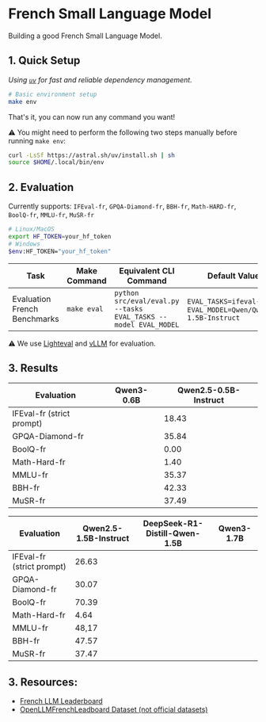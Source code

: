 # French Small Language Model

Building a good French Small Language Model.

## 1. Quick Setup

_Using [`uv`](https://github.com/astral-sh/uv) for fast and reliable dependency management._

```bash
# Basic environment setup
make env
```
That's it, you can now run any command you want!

⚠️ You might need to perform the following two steps manually before running `make env`:
```bash
curl -LsSf https://astral.sh/uv/install.sh | sh
source $HOME/.local/bin/env
```

## 2. Evaluation

Currently supports: `IFEval-fr`, `GPQA-Diamond-fr`, `BBH-fr`, `Math-HARD-fr`, `BoolQ-fr`, `MMLU-fr`, `MuSR-fr`

```bash
# Linux/MacOS
export HF_TOKEN=your_hf_token
# Windows
$env:HF_TOKEN="your_hf_token"
```

| Task        | Make Command       | Equivalent CLI Command                                                                                                                                               | Default Values                                                                 |
|-------------|--------------------|----------------------------------------------------------------------------------------------------------------------------------------------------------------------|----------------------------------------------------------------------------------|
| Evaluation French Benchmarks   | `make eval`       | `python src/eval/eval.py --tasks EVAL_TASKS --model EVAL_MODEL`                                                                                 | `EVAL_TASKS=ifeval-fr`, `EVAL_MODEL=Qwen/Qwen2.5-1.5B-Instruct`                              |

⚠️ We use [Lighteval](https://github.com/huggingface/lighteval) and [vLLM](https://github.com/vllm-project/vllm) for evaluation.

## 3. Results

| Evaluation               | Qwen3-0.6B   | Qwen2.5-0.5B-Instruct |
|--------------------------|--------------|-----------------------|
| IFEval-fr (strict prompt)|              |  18.43                |
| GPQA-Diamond-fr          |              |  35.84                |
| BoolQ-fr                 |              |  0.00                 |
| Math-Hard-fr             |              |  1.40                 |
| MMLU-fr                  |              |  35.37                |
| BBH-fr                   |              |  42.33                |
| MuSR-fr                  |              |  37.49                |

| Evaluation               | Qwen2.5-1.5B-Instruct | DeepSeek-R1-Distill-Qwen-1.5B | Qwen3-1.7B |
|--------------------------|-----------------------|-------------------------------|------------|
| IFEval-fr (strict prompt)|    26.63              |                               |            |
| GPQA-Diamond-fr          |    30.07              |                               |            |
| BoolQ-fr                 |    70.39              |                               |            |
| Math-Hard-fr             |    4.64               |                               |            |
| MMLU-fr                  |    48,17              |                               |            |
| BBH-fr                   |    47.57              |                               |            |
| MuSR-fr                  |    37.47              |                               |            |

## 3. Resources:
- [French LLM Leaderboard](https://huggingface.co/spaces/fr-gouv-coordination-ia/llm_leaderboard_fr#/)
- [OpenLLMFrenchLeadboard Dataset (not official datasets)](https://huggingface.co/collections/le-leadboard/openllmfrenchleadboard-jeu-de-donnees-67126437539a23c65554fd88)
